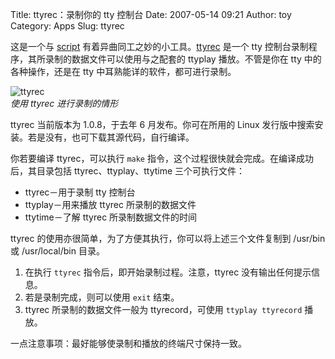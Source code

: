 Title: ttyrec：录制你的 tty 控制台
Date: 2007-05-14 09:21
Author: toy
Category: Apps
Slug: ttyrec

这是一个与
[script](http://linuxtoy.org/archives/record-terminal-session-with-script.html)
有着异曲同工之妙的小工具。[ttyrec](http://0xcc.net/ttyrec/) 是一个 tty
控制台录制程序，其所录制的数据文件可以使用与之配套的 ttyplay
播放。不管是你在 tty 中的各种操作，还是在 tty
中耳熟能详的软件，都可进行录制。

![ttyrec](http://i.linuxtoy.org/i/2007/05/ttyrec.png)  
*使用 ttyrec 进行录制的情形*

ttyrec 当前版本为 1.0.8，于去年 6 月发布。你可在所用的 Linux
发行版中搜索安装。若是没有，也可下载其源代码，自行编译。

你若要编译 ttyrec，可以执行 `make`
指令，这个过程很快就会完成。在编译成功后，其目录包括
ttyrec、ttyplay、ttytime 三个可执行文件：

-   ttyrec－用于录制 tty 控制台
-   ttyplay－用来播放 ttyrec 所录制的数据文件
-   ttytime－了解 ttyrec 所录制数据文件的时间

ttyrec 的使用亦很简单，为了方便其执行，你可以将上述三个文件复制到
/usr/bin 或 /usr/local/bin 目录。

1.  在执行 `ttyrec` 指令后，即开始录制过程。注意，ttyrec
    没有输出任何提示信息。
2.  若是录制完成，则可以使用 `exit` 结束。
3.  ttyrec 所录制的数据文件一般为 ttyrecord，可使用 `ttyplay ttyrecord`
    播放。

一点注意事项：最好能够使录制和播放的终端尺寸保持一致。

